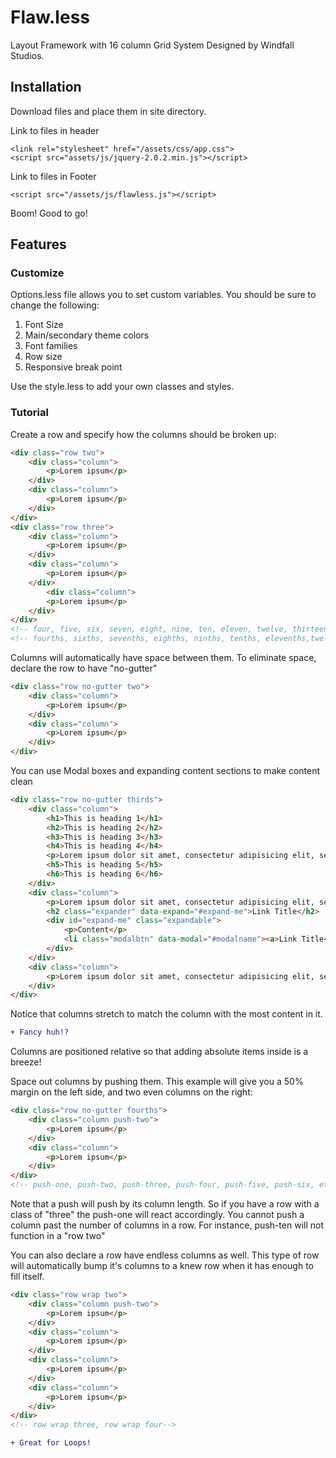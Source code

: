 # Flaw.less
Layout Framework with 16 column Grid System Designed by Windfall Studios.

## Installation

Download files and place them in site directory.

Link to files in header

```shell
<link rel="stylesheet" href="/assets/css/app.css">
<script src="assets/js/jquery-2.0.2.min.js"></script>
```

Link to files in Footer

```shell
<script src="/assets/js/flawless.js"></script>
```

Boom! Good to go!


## Features

### Customize

Options.less file allows you to set custom variables. You should be sure to change the following:

1. Font Size
2. Main/secondary theme colors
3. Font families
4. Row size
5. Responsive break point

Use the style.less to add your own classes and styles. 

### Tutorial

Create a row and specify how the columns should be broken up:

```html
<div class="row two">
	<div class="column">
		<p>Lorem ipsum</p>
	</div>
	<div class="column">
		<p>Lorem ipsum</p>
	</div>
</div>
<div class="row three">
	<div class="column">
		<p>Lorem ipsum</p>
	</div>
	<div class="column">
		<p>Lorem ipsum</p>
	</div>
      	<div class="column">
		<p>Lorem ipsum</p>
	</div>
</div>
<!-- four, five, six, seven, eight, nine, ten, eleven, twelve, thirteen, fourteen, fifteen, sixteen-->
<!-- fourths, sixths, sevenths, eighths, ninths, tenths, elevenths,twelfths, etc can also be used -->
```

Columns will automatically have space between them. To eliminate space, declare the row to have "no-gutter"

```html
<div class="row no-gutter two">
	<div class="column">
		<p>Lorem ipsum</p>
	</div>
	<div class="column">
		<p>Lorem ipsum</p>
	</div>
</div>
```

You can use Modal boxes and expanding content sections to make content clean

```html
<div class="row no-gutter thirds">
	<div class="column">
		<h1>This is heading 1</h1>
		<h2>This is heading 2</h2>
		<h3>This is heading 3</h3>
		<h4>This is heading 4</h4>
		<p>Lorem ipsum dolor sit amet, consectetur adipisicing elit, sed do eiusmod tempor incididunt ut labore et dolore magna aliqua. Ut enim ad minim veniam, quis nostrud exercitation ullamco laboris nisi ut aliquip ex ea commodo consequat.</p>
		<h5>This is heading 5</h5>
		<h6>This is heading 6</h6>
	</div>
	<div class="column">
		<p>Lorem ipsum dolor sit amet, consectetur adipisicing elit, sed do eiusmod tempor incididunt ut labore et dolore magna aliqua. Ut enim ad minim veniam, quis nostrud exercitation ullamco laboris nisi ut aliquip ex ea commodo consequat. Duis aute irure dolor in reprehenderit in voluptate velit esse cillum dolore eu fugiat nulla pariatur. Excepteur sint occaecat cupidatat non proident, sunt in culpa qui officia deserunt mollit anim id est laborum.</p>
		<h2 class="expander" data-expand="#expand-me">Link Title</h2>
		<div id="expand-me" class="expandable">
			<p>Content</p>
			<li class="modalbtn" data-modal="#modalname"><a>Link Title</a></li>
		</div>
	</div>
	<div class="column">
		<p>Lorem ipsum dolor sit amet, consectetur adipisicing elit, sed do eiusmod tempor incididunt ut labore et dolore magna aliqua. Ut enim ad minim veniam, quis nostrud exercitation ullamco laboris nisi ut aliquip ex ea commodo consequat.</p>
	</div>
</div>
```

Notice that columns stretch to match the column with the most content in it. 
```diff 
+ Fancy huh!?
```

Columns are positioned relative so that adding absolute items inside is a breeze!

Space out columns by pushing them. This example will give you a 50% margin on the left side, and two even columns on the right:

```html
<div class="row no-gutter fourths">
	<div class="column push-two">
		<p>Lorem ipsum</p>
	</div>
	<div class="column">
		<p>Lorem ipsum</p>
	</div>
</div>
<!-- push-one, push-two, push-three, push-four, push-five, push-six, etc -->
```

Note that a push will push by its column length. So if you have a row with a class of "three" the push-one will react accordingly.
You cannot push a column past the number of columns in a row. For instance, push-ten will not function in a "row two"

You can also declare a row have endless columns as well. This type of row will automatically bump it's columns to a knew row when it has enough to fill itself.

```html
<div class="row wrap two">
	<div class="column push-two">
		<p>Lorem ipsum</p>
	</div>
	<div class="column">
		<p>Lorem ipsum</p>
	</div>
	<div class="column">
		<p>Lorem ipsum</p>
	</div>
	<div class="column">
		<p>Lorem ipsum</p>
	</div>
</div>
<!-- row wrap three, row wrap four-->
```
```diff
+ Great for Loops!
```
